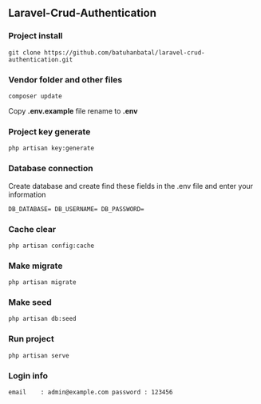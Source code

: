 ## Laravel-Crud-Authentication
### Project install
`
git clone https://github.com/batuhanbatal/laravel-crud-authentication.git 
`

### Vendor folder and other files
`
composer update
`

Copy **.env.example** file rename to **.env**

### Project key generate
`
php artisan key:generate
`
### Database connection
Create database and create find these fields in the .env file and enter your information

`
DB_DATABASE=
DB_USERNAME=
DB_PASSWORD=
`

### Cache clear
`
php artisan config:cache
`

### Make migrate
`
php artisan migrate
`

### Make seed
`
php artisan db:seed
`

### Run project
`
php artisan serve
`  
### Login info 
`
email    : admin@example.com
password : 123456
`
